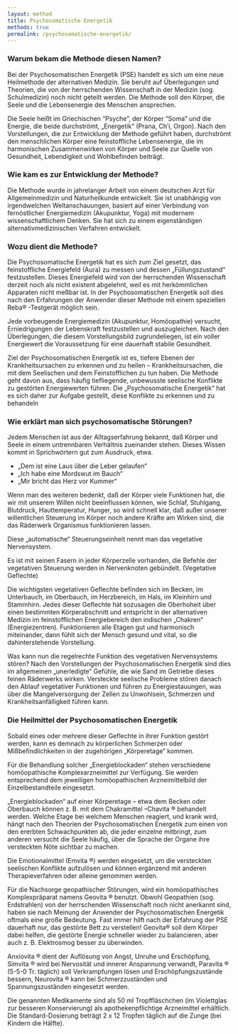 ```yaml
---
layout: method
title: Psychosomatische Energetik
methods: true
permalink: /psychosomatische-energetik/
---
```


### Warum bekam die Methode diesen Namen?

Bei der Psychosomatischen Energetik (PSE) handelt es sich um eine neue Heilmethode der alternativen Medizin. Sie beruht auf Überlegungen und Theorien, die von der herrschenden Wissenschaft in der Medizin (sog. Schulmedizin) noch nicht geteilt werden. Die Methode soll den Körper, die Seele und die Lebensenergie des Menschen ansprechen. 

Die Seele heißt im Griechischen “Psyche”, der Körper “Soma” und die Energie, die beide durchströmt, „Energetik“ (Prana, Ch’i, Orgon). Nach den Vorstellungen, die zur Entwicklung der Methode geführt haben, durchströmt den menschlichen Körper eine feinstoffliche Lebensenergie, die im harmonischen Zusammenwirken von Körper und Seele zur Quelle von Gesundheit, Lebendigkeit und Wohlbefinden beiträgt. 

### Wie kam es zur Entwicklung der Methode? 

Die Methode wurde in jahrelanger Arbeit von einem deutschen Arzt für Allgemeinmedizin und Naturheilkunde entwickelt. Sie ist unabhängig von irgendwelchen Weltanschauungen, basiert auf einer Verbindung von fernöstlicher Energiemedizin (Akupunktur, Yoga) mit modernem wissenschaftlichem Denken. Sie hat sich zu einem eigenständigen alternativmedizinischen Verfahren entwickelt. 

### Wozu dient die Methode?
 
Die Psychosomatische Energetik hat es sich zum Ziel gesetzt, das feinstoffliche Energiefeld (Aura) zu messen und dessen „Füllungszustand“ festzustellen. Dieses Energiefeld wird von der herrschenden Wissenschaft derzeit noch als nicht existent abgelehnt, weil es mit herkömmlichen Apparaten nicht meßbar ist. In der Psychosomatischen Energetik soll dies nach den Erfahrungen der Anwender dieser Methode mit einem speziellen Reba® -Testgerät möglich sein. 

Jede vorbeugende Energiemedizin (Akupunktur, Homöopathie) versucht, Erniedrigungen der Lebenskraft festzustellen und auszugleichen. Nach den Überlegungen, die diesem Vorstellungsbild zugrundeliegen, ist ein voller Energiewert die Voraussetzung für eine dauerhaft stabile Gesundheit. 

Ziel der Psychosomatischen Energetik ist es, tiefere Ebenen der Krankheitsursachen zu erkennen und zu heilen – Krankheitsursachen, die mit dem Seelischen und dem Feinstofflichen zu tun haben. Die Methode geht davon aus, dass häufig tiefliegende, unbewusste seelische Konflikte zu gestörten Energiewerten führen. Die „Psychosomatische Energetik“ hat es sich daher zur Aufgabe gestellt, diese Konflikte zu erkennen und zu behandeln 

### Wie erklärt man sich psychosomatische Störungen?
 
Jedem Menschen ist aus der Alltagserfahrung bekannt, daß Körper und Seele in einem untrennbaren Verhältnis zueinander stehen. Dieses Wissen kommt in Sprichwörtern gut zum Ausdruck, etwa. 

* „Dem ist eine Laus über die Leber gelaufen“ 
* „Ich habe eine Mordswut im Bauch“ 
* „Mir bricht das Herz vor Kummer“ 

Wenn man des weiteren bedenkt, daß der Körper viele Funktionen hat, die wir mit unserem Willen nicht beeinflussen können, wie Schlaf, Stuhlgang, Blutdruck, Hauttemperatur, Hunger, so wird schnell klar, daß außer unserer willentlichen Steuerung im Körper noch andere Kräfte am Wirken sind, die das Räderwerk Organismus funktionieren lassen. 

Diese „automatische“ Steuerungseinheit nennt man das vegetative Nervensystem.

Es ist mit seinen Fasern in jeder Körperzelle vorhanden, die Befehle der vegetativen Steuerung werden in Nervenknoten gebündelt. (Vegetative Geflechte)

Die wichtigsten vegetativen Geflechte befinden sich im Becken, im Unterbauch, im Oberbauch, im Herzbereich, im Hals, im Kleinhirn und Stammhirn. Jedes dieser Geflechte hat sozusagen die Oberhoheit über einen bestimmten Körperabschnitt und entspricht in der alternativen Medizin im feinstofflichen Energiebereich den indischen „Chakren“ (Energiezentren). Funktionieren alle Etagen gut und harmonisch miteinander, dann fühlt sich der Mensch gesund und vital, so die dahinterstehende Vorstellung. 

Was kann nun die regelrechte Funktion des vegetativen Nervensystems stören? Nach den Vorstellungen der Psychosomatischen Energetik sind dies im allgemeinen „unerledigte“ Gefühle, die wie Sand im Getriebe dieses feinen Räderwerks wirken. Versteckte seelische Probleme stören danach den Ablauf vegetativer Funktionen und führen zu Energiestauungen, was über die Mangelversorgung der Zellen zu Unwohlsein, Schmerzen und Krankheitsanfälligkeit führen kann. 

### Die Heilmittel der Psychosomatischen Energetik 

Sobald eines oder mehrere dieser Geflechte in ihrer Funktion gestört werden, kann es demnach zu körperlichen Schmerzen oder Mißbefindlichkeiten in der zugehörigen „Körperetage“ kommen. 

Für die Behandlung solcher „Energieblockaden“ stehen verschiedene homöopathische Komplexarzneimittel zur Verfügung. Sie werden entsprechend dem jeweiligen homöopathischen Arzneimittelbild der Einzelbestandteile eingesetzt. 

„Energieblockaden“ auf einer Körperetage – etwa dem Becken oder Oberbauch können z. B. mit dem Chakramittel –Chavita ® behandelt werden. Welche Etage bei welchem Menschen reagiert, und krank wird, hängt nach den Theorien der Psychosomatischen Energetik zum einen von den ererbten Schwachpunkten ab, die jeder einzelne mitbringt, zum anderen versucht die Seele häufig, über die Sprache der Organe ihre versteckten Nöte sichtbar zu machen. 

Die Emotionalmittel (Emvita ®) werden eingesetzt, um die versteckten seelischen Konflikte aufzulösen und können ergänzend mit anderen Therapieverfahren oder alleine genommen werden. 

Für die Nachsorge geopathischer Störungen, wird ein homöopathisches Komplexpräparat namens Geovita ® benutzt. Obwohl Geopathien (sog. Erdstrahlen) von der herrschenden Wissenschaft noch nicht anerkannt sind, haben sie nach Meinung der Anwender der Psychosomatischen Energetik oftmals eine große Bedeutung. Fast immer hilft nach der Erfahrung der PSE dauerhaft nur, das gestörte Bett zu verstellen! Geovita® soll dem Körper dabei helfen, die gestörte Energie schneller wieder zu balancieren, aber auch z. B. Elektrosmog besser zu überwinden. 

Anxiovita ® dient der Auflösung von Angst, Unruhe und Erschöpfung, Simvita ® wird bei Nervosität und innerer Anspannung verwandt, Paravita ® (5-5-0 Tr. täglich) soll Verkrampfungen lösen und Erschöpfungszustände bessern, Neurovita ® kann bei Schmerzzuständen und Spannungszuständen eingesetzt werden. 

Die genannten Medikamente sind als 50 ml Tropffläschchen (im Violettglas zur besseren Konservierung) als apothekenpflichtige Arzneimittel erhältlich. Die Standard-Dosierung beträgt 2 x 12 Tropfen täglich auf die Zunge (bei Kindern die Hälfte).
